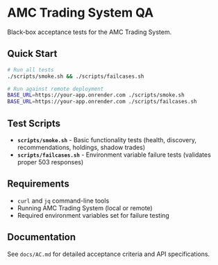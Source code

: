 # AMC Trading System QA

Black-box acceptance tests for the AMC Trading System.

## Quick Start

```bash
# Run all tests
./scripts/smoke.sh && ./scripts/failcases.sh

# Run against remote deployment
BASE_URL=https://your-app.onrender.com ./scripts/smoke.sh
BASE_URL=https://your-app.onrender.com ./scripts/failcases.sh
```

## Test Scripts

- **`scripts/smoke.sh`** - Basic functionality tests (health, discovery, recommendations, holdings, shadow trades)
- **`scripts/failcases.sh`** - Environment variable failure tests (validates proper 503 responses)

## Requirements

- `curl` and `jq` command-line tools
- Running AMC Trading System (local or remote)
- Required environment variables set for failure testing

## Documentation

See `docs/AC.md` for detailed acceptance criteria and API specifications.